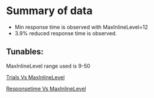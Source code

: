 # Summary of data
- Min response time is observed with MaxInlineLevel=12
- 3.9% reduced response time is observed.

## Tunables:
MaxInlineLevel range used is 9-50

[Trials Vs MaxInlineLevel](trialsVSmaxinlinelevel.png)

[Responsetime Vs MaxInlineLevel](responsetimeVSmaxinlinelevel.png)
